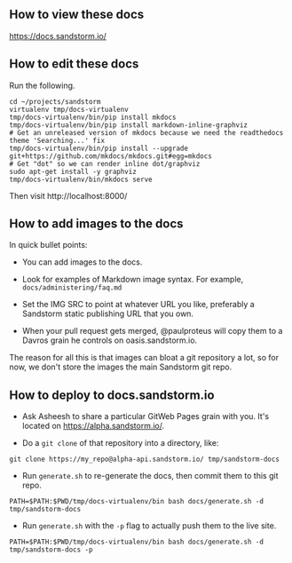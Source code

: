 ## How to view these docs

https://docs.sandstorm.io/

## How to edit these docs

Run the following.

```
cd ~/projects/sandstorm
virtualenv tmp/docs-virtualenv
tmp/docs-virtualenv/bin/pip install mkdocs
tmp/docs-virtualenv/bin/pip install markdown-inline-graphviz
# Get an unreleased version of mkdocs because we need the readthedocs theme 'Searching...' fix
tmp/docs-virtualenv/bin/pip install --upgrade git+https://github.com/mkdocs/mkdocs.git#egg=mkdocs
# Get "dot" so we can render inline dot/graphviz
sudo apt-get install -y graphviz
tmp/docs-virtualenv/bin/mkdocs serve
```

Then visit http://localhost:8000/

## How to add images to the docs

In quick bullet points:

- You can add images to the docs.

- Look for examples of Markdown image syntax. For example, `docs/administering/faq.md`

- Set the IMG SRC to point at whatever URL you like, preferably a Sandstorm
  static publishing URL that you own.

- When your pull request gets merged, @paulproteus will copy them to a Davros
  grain he controls on oasis.sandstorm.io.

The reason for all this is that images can bloat a git repository a lot, so
for now, we don't store the images the main Sandstorm git repo.

## How to deploy to docs.sandstorm.io

- Ask Asheesh to share a particular GitWeb Pages grain with you. It's
  located on https://alpha.sandstorm.io/.

- Do a `git clone` of that repository into a directory, like:

```
git clone https://my_repo@alpha-api.sandstorm.io/ tmp/sandstorm-docs
```

- Run `generate.sh` to re-generate the docs, then commit them to this git repo.

```
PATH=$PATH:$PWD/tmp/docs-virtualenv/bin bash docs/generate.sh -d tmp/sandstorm-docs
```


- Run `generate.sh` with the `-p` flag to actually push them to the live site.

```
PATH=$PATH:$PWD/tmp/docs-virtualenv/bin bash docs/generate.sh -d tmp/sandstorm-docs -p
```
